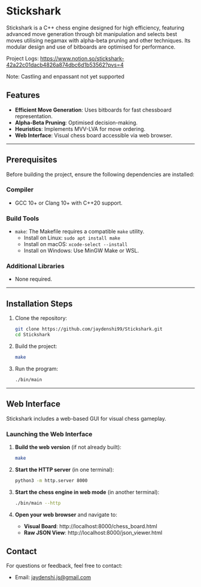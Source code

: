 # Stickshark

Stickshark is a C++ chess engine designed for high efficiency, featuring advanced move generation through bit manipulation and selects best moves utilising negamax with alpha-beta pruning and other techniques. Its modular design and use of bitboards are optimised for performance.

Project Logs: https://www.notion.so/stickshark-42a22c01dacb4826a874dbc6d1b53562?pvs=4

Note: Castling and enpassant not yet supported

## Features
- **Efficient Move Generation**: Uses bitboards for fast chessboard representation.
- **Alpha-Beta Pruning**: Optimised decision-making.
- **Heuristics**: Implements MVV-LVA for move ordering.
- **Web Interface**: Visual chess board accessible via web browser.

---

## Prerequisites

Before building the project, ensure the following dependencies are installed:

### Compiler
- GCC 10+ or Clang 10+ with C++20 support.

### Build Tools
- `make`: The Makefile requires a compatible `make` utility.
  - Install on Linux: `sudo apt install make`
  - Install on macOS: `xcode-select --install`
  - Install on Windows: Use MinGW Make or WSL.

### Additional Libraries
- None required.

---

## Installation Steps

1. Clone the repository:
   ```bash
   git clone https://github.com/jaydenshi99/Stickshark.git
   cd Stickshark
   ```

2. Build the project:
   ```bash
   make
   ```

3. Run the program:
   ```bash
   ./bin/main
   ```

---

## Web Interface

Stickshark includes a web-based GUI for visual chess gameplay.

### Launching the Web Interface

1. **Build the web version** (if not already built):
   ```bash
   make
   ```

2. **Start the HTTP server** (in one terminal):
   ```bash
   python3 -m http.server 8000
   ```

3. **Start the chess engine in web mode** (in another terminal):
   ```bash
   ./bin/main --http
   ```

4. **Open your web browser** and navigate to:
   - **Visual Board**: http://localhost:8000/chess_board.html
   - **Raw JSON View**: http://localhost:8000/json_viewer.html

## Contact
For questions or feedback, feel free to contact:
- Email: jaydenshi.js@gmail.com
